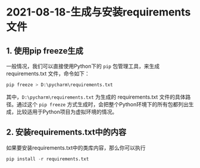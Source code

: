 # 2021-08-18-生成与安装requirements文件

## 1. 使用pip freeze生成

一般情况，我们可以直接使用Python下的 `pip` 包管理工具，来生成 requirements.txt 文件，命令如下：



```python
pip freeze > D:\pycharm\requirements.txt
```

其中，`D:\pycharm\requirements.txt` 为生成的 requirements.txt 文件的具体路径。通过这个  `pip freeze`  方式生成时，会把整个Python环境下的所有包都列出生成，比较适用于Python项目为虚拟环境的情况。

## 2. 安装requirements.txt中的内容

如果要安装requirements.txt中的类库内容，那么你可以执行

```python
pip install -r requirements.txt
```


